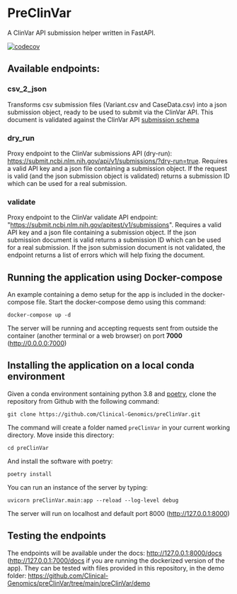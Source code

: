 # PreClinVar
A ClinVar API submission helper written in FastAPI.

[![codecov](https://codecov.io/gh/Clinical-Genomics/preClinVar/branch/main/graph/badge.svg?token=ZE8LP4R3ZJ)](https://codecov.io/gh/Clinical-Genomics/preClinVar)

## Available endpoints:

### csv_2_json

Transforms csv submission files (Variant.csv and CaseData.csv) into a json submission object, ready to be used to submit via the ClinVar API. This document is validated against the ClinVar API [submission schema](https://www.ncbi.nlm.nih.gov/clinvar/docs/api_http/)

### dry_run

Proxy endpoint to the ClinVar submissions API (dry-run): https://submit.ncbi.nlm.nih.gov/api/v1/submissions/?dry-run=true. Requires a valid API key and a json file containing a submission object. If the request is valid (and the json submission object is validated) returns a submission ID which can be used for a real submission.

### validate

Proxy endpoint to the ClinVar validate API endpoint: "https://submit.ncbi.nlm.nih.gov/apitest/v1/submissions". Requires a valid API key and a json file containing a submission object. If the json submission document is valid returns a submission ID which can be used for a real submission. If the json submission document is not validated, the endpoint returns a list of errors which will help fixing the document.

## Running the application using Docker-compose
An example containing a demo setup for the app is included in the docker-compose file. Start the docker-compose demo using this command:
```
docker-compose up -d
```
The server will be running and accepting requests sent from outside the container (another terminal or a web browser) on port <strong>7000</strong> (http://0.0.0.0:7000)


## Installing the application on a local conda environment

Given a conda environment sontaining python 3.8 and [poetry](https://github.com/python-poetry/poetry), clone the repository from Github with the following command:

```
git clone https://github.com/Clinical-Genomics/preClinVar.git
```

The command will create a folder named `preClinVar` in your current working directory. Move inside this directory:

```
cd preClinVar
```

And install the software with poetry:

```
poetry install
```

You can run an instance of the server by typing:

```
uvicorn preClinVar.main:app --reload --log-level debug
```

The server will run on localhost and default port 8000 (http://127.0.0.1:8000)


## Testing the endpoints

The endpoints will be available under the docs: http://127.0.0.1:8000/docs (http://127.0.0.1:7000/docs if you are running the dockerized version of the app).
They can be tested with files provided in this repository, in the demo folder: https://github.com/Clinical-Genomics/preClinVar/tree/main/preClinVar/demo
